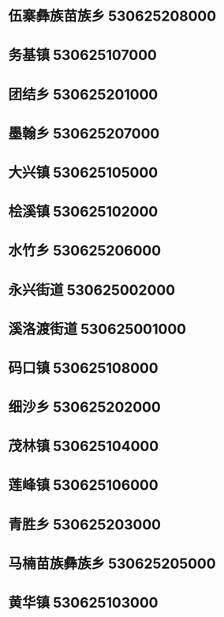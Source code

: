 # 伍寨彝族苗族乡 530625208000
# 务基镇 530625107000
# 团结乡 530625201000
# 墨翰乡 530625207000
# 大兴镇 530625105000
# 桧溪镇 530625102000
# 水竹乡 530625206000
# 永兴街道 530625002000
# 溪洛渡街道 530625001000
# 码口镇 530625108000
# 细沙乡 530625202000
# 茂林镇 530625104000
# 莲峰镇 530625106000
# 青胜乡 530625203000
# 马楠苗族彝族乡 530625205000
# 黄华镇 530625103000
